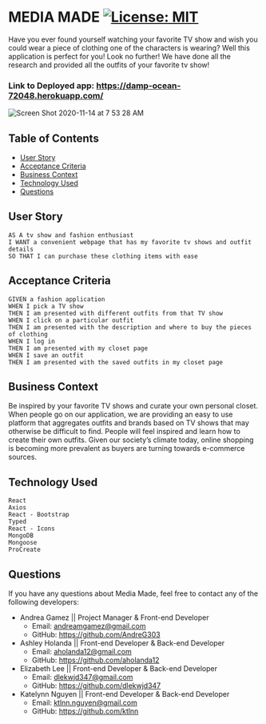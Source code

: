 # MEDIA MADE [![License: MIT](https://img.shields.io/badge/License-MIT-yellow.svg)](https://opensource.org/licenses/MIT)

Have you ever found yourself watching your favorite TV show and wish you could wear a piece of clothing one of the characters is wearing? Well this application is perfect for you! Look no further! We have done all the research and provided all the outfits of your favorite tv show! 

### Link to Deployed app: https://damp-ocean-72048.herokuapp.com/

![Screen Shot 2020-11-14 at 7 53 28 AM](https://user-images.githubusercontent.com/65183415/99151240-8a07be80-264e-11eb-9961-9b1c72a72c7a.png)

## Table of Contents
- [User Story](#user-story)
- [Acceptance Criteria](#acceptance-criteria)
- [Business Context](#business-context)
- [Technology Used](#technology-used)
- [Questions](#questions)

## User Story
```
AS A tv show and fashion enthusiast 
I WANT a convenient webpage that has my favorite tv shows and outfit details
SO THAT I can purchase these clothing items with ease 
```

## Acceptance Criteria

```
GIVEN a fashion application
WHEN I pick a TV show
THEN I am presented with different outfits from that TV show
WHEN I click on a particular outfit 
THEN I am presented with the description and where to buy the pieces of clothing
WHEN I log in 
THEN I am presented with my closet page 
WHEN I save an outfit 
THEN I am presented with the saved outfits in my closet page 
```

## Business Context
Be inspired by your favorite TV shows and curate your own personal closet.
When people go on our application, we are providing an easy to use platform that aggregates outfits and brands based on TV shows that may otherwise be difficult to find. People will feel inspired and learn how to create their own outfits. Given our society’s climate today, online shopping is becoming more prevalent as buyers are turning towards e-commerce sources. 

## Technology Used
```
React
Axios
React - Bootstrap
Typed
React - Icons 
MongoDB
Mongoose
ProCreate
```

## Questions
If you have any questions about Media Made, feel free to contact any of the following developers:
- Andrea Gamez || Project Manager & Front-end Developer
    - Email: andreamgamez@gmail.com
    - GitHub: https://github.com/AndreG303
- Ashley Holanda || Front-end Developer & Back-end Developer
    - Email: aholanda12@gmail.com
    - GitHub: https://github.com/aholanda12
- Elizabeth Lee || Front-end Developer & Back-end Developer
    - Email: dlekwjd347@gmail.com
    - GitHub: https://github.com/dlekwjd347
- Katelynn Nguyen || Front-end Developer & Back-end Developer
    - Email: ktlnn.nguyen@gmail.com
    - GitHub: https://github.com/ktlnn

